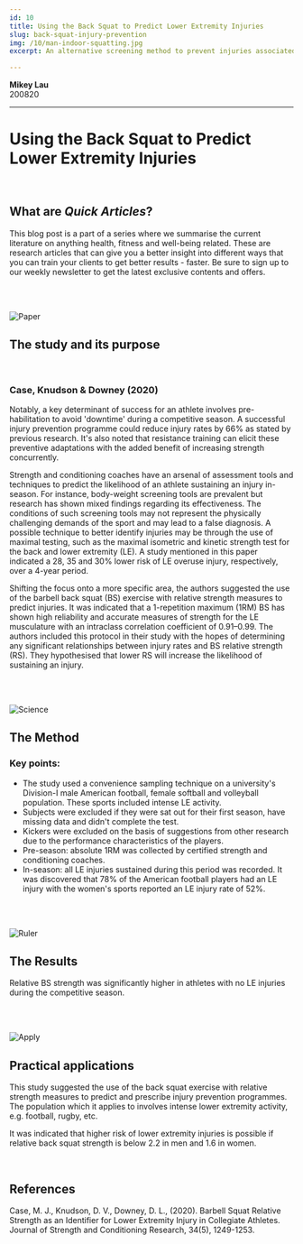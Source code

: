 ```yaml
---
id: 10
title: Using the Back Squat to Predict Lower Extremity Injuries
slug: back-squat-injury-prevention
img: /10/man-indoor-squatting.jpg
excerpt: An alternative screening method to prevent injuries associated with lower body movements.

---
```


**Mikey Lau**  
200820

---

# Using the Back Squat to Predict Lower Extremity Injuries

<br>

## What are *Quick Articles*?

This blog post is a part of a series where we summarise the current literature on anything health, fitness and well-being related. These are research articles that can give you a better insight into different ways that you can train your clients to get better results - faster. Be sure to sign up to our weekly newsletter to get the latest exclusive contents and offers.

<br><br>

![Paper](/blog-img/quick-articles/purpose.svg)

## The study and its purpose

<br>

### Case, Knudson & Downey (2020)

Notably, a key determinant of success for an athlete involves pre-habilitation to avoid 'downtime' during a competitive season. A successful injury prevention programme could reduce injury rates by 66% as stated by previous research. It's also noted that resistance training can elicit these preventive adaptations with the added benefit of increasing strength concurrently.

Strength and conditioning coaches have an arsenal of assessment tools and techniques to predict the likelihood of an athlete sustaining an injury in-season. For instance, body-weight screening tools are prevalent but research has shown mixed findings regarding its effectiveness. The conditions of such screening tools may not represent the physically challenging demands of the sport and may lead to a false diagnosis. A possible technique to better identify injuries may be through the use of maximal testing, such as the maximal isometric and kinetic strength test for the back and lower extremity (LE). A study mentioned in this paper indicated a 28, 35 and 30% lower risk of LE overuse injury, respectively, over a 4-year period.

Shifting the focus onto a more specific area, the authors suggested the use of the barbell back squat (BS) exercise with relative strength measures to predict injuries. It was indicated that a 1-repetition maximum (1RM) BS has shown high reliability and accurate measures of strength for the LE musculature with an intraclass correlation coefficient of 0.91–0.99. The authors included this protocol in their study with the hopes of determining any significant relationships between injury rates and BS relative strength (RS). They hypothesised that lower RS will increase the likelihood of sustaining an injury.

<br><br>

![Science](/blog-img/quick-articles/methods.svg)

## The Method

### Key points:

- The study used a convenience sampling technique on a university's Division-I male American football, female softball and volleyball population. These sports included intense LE activity.
- Subjects were excluded if they were sat out for their first season, have missing data and didn't complete the test.
- Kickers were excluded on the basis of suggestions from other research due to the performance characteristics of the players.
- Pre-season: absolute 1RM was collected by certified strength and conditioning coaches.
- In-season: all LE injuries sustained during this period was recorded. It was discovered that 78% of the American football players had an LE injury with the women's sports reported an LE injury rate of 52%.

<br><br>

![Ruler](/blog-img/quick-articles/results.svg)

## The Results

Relative BS strength was significantly higher in athletes with no LE injuries during the competitive season.

<br><br>

![Apply](/blog-img/quick-articles/application.svg)

## Practical applications

This study suggested the use of the back squat exercise with relative strength measures to predict and prescribe injury prevention programmes. The population which it applies to involves intense lower extremity activity, e.g. football, rugby, etc.

It was indicated that higher risk of lower extremity injuries is possible if relative back squat strength is below 2.2 in men and 1.6 in women.

<br>

## References

Case, M. J., Knudson, D. V., Downey, D. L., (2020). Barbell Squat Relative Strength as an Identifier for Lower Extremity Injury in Collegiate Athletes. Journal of Strength and Conditioning Research, 34(5), 1249-1253.
